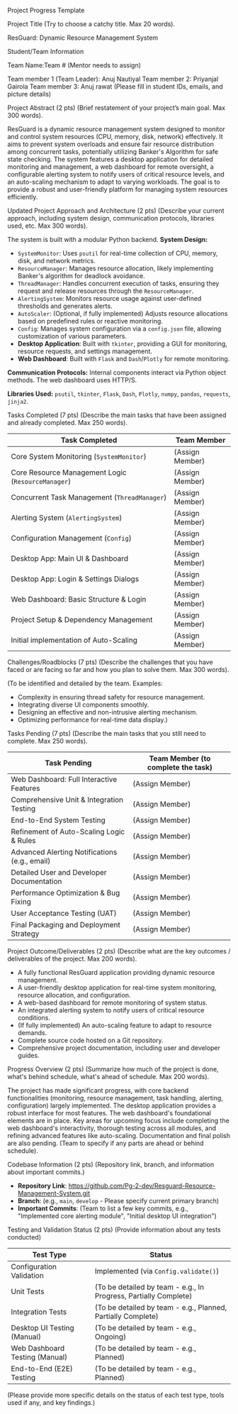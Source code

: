 Project Progress Template

Project Title
(Try to choose a catchy title. Max 20 words).

ResGuard: Dynamic Resource Management System

Student/Team Information

Team Name:Team # (Mentor needs to assign)

Team member 1 (Team Leader): Anuj Nautiyal
Team member 2: Priyanjal Gairola
Team member 3: Anuj rawat
(Please fill in student IDs, emails, and picture details)

Project Abstract (2 pts)
(Brief restatement of your project’s main goal. Max 300 words).

ResGuard is a dynamic resource management system designed to monitor and control system resources (CPU, memory, disk, network) effectively. It aims to prevent system overloads and ensure fair resource distribution among concurrent tasks, potentially utilizing Banker's Algorithm for safe state checking. The system features a desktop application for detailed monitoring and management, a web dashboard for remote oversight, a configurable alerting system to notify users of critical resource levels, and an auto-scaling mechanism to adapt to varying workloads. The goal is to provide a robust and user-friendly platform for managing system resources efficiently.

Updated Project Approach and Architecture (2 pts)
(Describe your current approach, including system design, communication protocols, libraries used, etc. Max 300 words).

The system is built with a modular Python backend.
**System Design:**
-   `SystemMonitor`: Uses `psutil` for real-time collection of CPU, memory, disk, and network metrics.
-   `ResourceManager`: Manages resource allocation, likely implementing Banker's algorithm for deadlock avoidance.
-   `ThreadManager`: Handles concurrent execution of tasks, ensuring they request and release resources through the `ResourceManager`.
-   `AlertingSystem`: Monitors resource usage against user-defined thresholds and generates alerts.
-   `AutoScaler`: (Optional, if fully implemented) Adjusts resource allocations based on predefined rules or reactive monitoring.
-   `Config`: Manages system configuration via a `config.json` file, allowing customization of various parameters.
-   **Desktop Application**: Built with `tkinter`, providing a GUI for monitoring, resource requests, and settings management.
-   **Web Dashboard**: Built with `Flask` and `Dash`/`Plotly` for remote monitoring.

**Communication Protocols:** Internal components interact via Python object methods. The web dashboard uses HTTP/S.

**Libraries Used:** `psutil`, `tkinter`, `Flask`, `Dash`, `Plotly`, `numpy`, `pandas`, `requests`, `jinja2`.

Tasks Completed (7 pts)
(Describe the main tasks that have been assigned and already completed. Max 250 words).

Task Completed                               | Team Member
---------------------------------------------|------------------------------------
Core System Monitoring (`SystemMonitor`)     | (Assign Member)
Core Resource Management Logic (`ResourceManager`) | (Assign Member)
Concurrent Task Management (`ThreadManager`)   | (Assign Member)
Alerting System (`AlertingSystem`)           | (Assign Member)
Configuration Management (`Config`)          | (Assign Member)
Desktop App: Main UI & Dashboard             | (Assign Member)
Desktop App: Login & Settings Dialogs        | (Assign Member)
Web Dashboard: Basic Structure & Login       | (Assign Member)
Project Setup & Dependency Management        | (Assign Member)
Initial implementation of Auto-Scaling       | (Assign Member)

Challenges/Roadblocks (7 pts)
(Describe the challenges that you have faced or are facing so far and how you plan to solve them. Max 300 words).

(To be identified and detailed by the team. Examples:
-   Complexity in ensuring thread safety for resource management.
-   Integrating diverse UI components smoothly.
-   Designing an effective and non-intrusive alerting mechanism.
-   Optimizing performance for real-time data display.)

Tasks Pending (7 pts)
(Describe the main tasks that you still need to complete. Max 250 words).

Task Pending                                     | Team Member (to complete the task)
-------------------------------------------------|------------------------------------
Web Dashboard: Full Interactive Features         | (Assign Member)
Comprehensive Unit & Integration Testing         | (Assign Member)
End-to-End System Testing                        | (Assign Member)
Refinement of Auto-Scaling Logic & Rules         | (Assign Member)
Advanced Alerting Notifications (e.g., email)    | (Assign Member)
Detailed User and Developer Documentation        | (Assign Member)
Performance Optimization & Bug Fixing            | (Assign Member)
User Acceptance Testing (UAT)                    | (Assign Member)
Final Packaging and Deployment Strategy          | (Assign Member)

Project Outcome/Deliverables (2 pts)
(Describe what are the key outcomes / deliverables of the project. Max 200 words).

-   A fully functional ResGuard application providing dynamic resource management.
-   A user-friendly desktop application for real-time system monitoring, resource allocation, and configuration.
-   A web-based dashboard for remote monitoring of system status.
-   An integrated alerting system to notify users of critical resource conditions.
-   (If fully implemented) An auto-scaling feature to adapt to resource demands.
-   Complete source code hosted on a Git repository.
-   Comprehensive project documentation, including user and developer guides.

Progress Overview (2 pts)
(Summarize how much of the project is done, what's behind schedule, what's ahead of schedule. Max 200 words).

The project has made significant progress, with core backend functionalities (monitoring, resource management, task handling, alerting, configuration) largely implemented. The desktop application provides a robust interface for most features. The web dashboard's foundational elements are in place.
Key areas for upcoming focus include completing the web dashboard's interactivity, thorough testing across all modules, and refining advanced features like auto-scaling. Documentation and final polish are also pending.
(Team to specify if any parts are ahead or behind schedule).

Codebase Information (2 pts)
(Repository link, branch, and information about important commits.)

-   **Repository Link**: https://github.com/Pg-2-dev/Resguard-Resource-Management-System.git
-   **Branch**: (e.g., `main`, `develop` - Please specify current primary branch)
-   **Important Commits**: (Team to list a few key commits, e.g., "Implemented core alerting module", "Initial desktop UI integration")

Testing and Validation Status (2 pts)
(Provide information about any tests conducted)

Test Type                     | Status
------------------------------|--------------------------------------------------------------------
Configuration Validation      | Implemented (via `Config.validate()`)
Unit Tests                    | (To be detailed by team - e.g., In Progress, Partially Complete)
Integration Tests             | (To be detailed by team - e.g., Planned, Partially Complete)
Desktop UI Testing (Manual)   | (To be detailed by team - e.g., Ongoing)
Web Dashboard Testing (Manual)| (To be detailed by team - e.g., Planned)
End-to-End (E2E) Testing      | (To be detailed by team - e.g., Planned)

(Please provide more specific details on the status of each test type, tools used if any, and key findings.)



